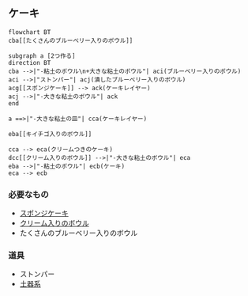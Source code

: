## ケーキ
```mermaid
flowchart BT
cba[[たくさんのブルーベリー入りのボウル]]

subgraph a [2つ作る]
direction BT
cba -->|"-粘土のボウル\n+大きな粘土のボウル"| aci(ブルーベリー入りのボウル)
aci -->|"ストンパー"| acj(潰したブルーベリー入りのボウル)
acg[[スポンジケーキ]] --> ack(ケーキレイヤー)
acj -->|"-大きな粘土のボウル"| ack
end

a ==>|"-大きな粘土の皿"| cca(ケーキレイヤー)

eba[[キイチゴ入りのボウル]]

cca --> eca(クリームつきのケーキ)
dcc[[クリーム入りのボウル]] -->|"-大きな粘土のボウル"| eca
eba -->|"-粘土のボウル"| ecb(ケーキ)
eca --> ecb
```
### 必要なもの
* [スポンジケーキ](https://github.com/aya-0p/yah-craft-recipe/blob/main/Sponge-cake.md)
* [クリーム入りのボウル](https://github.com/aya-0p/yah-craft-recipe/blob/main/Cream.md)
* たくさんのブルーベリー入りのボウル
### 道具
* ストンパー
* [土器系](https://github.com/aya-0p/yah-craft-recipe/blob/main/Clay.md)
